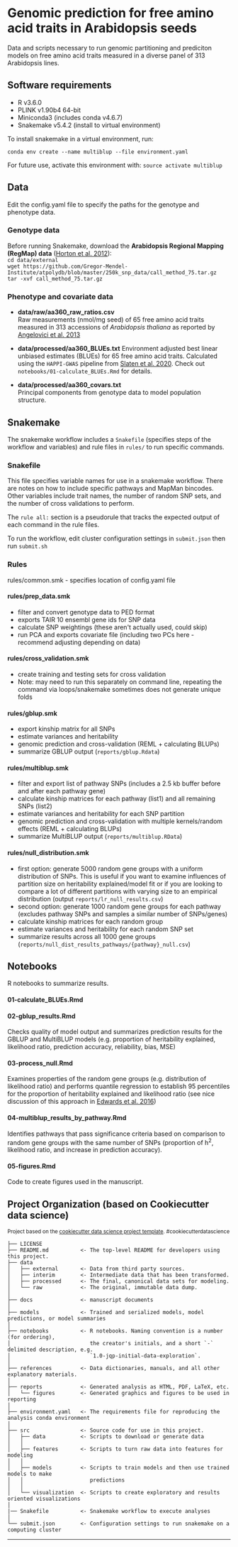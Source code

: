 Genomic prediction for free amino acid traits in Arabidopsis seeds
==============================

Data and scripts necessary to run genomic partitioning and prediciton models on free amino acid traits measured in a diverse panel of 313 Arabidopsis lines.

Software requirements
------------
* R v3.6.0
* PLINK v1.90b4 64-bit
* Miniconda3 (includes conda v4.6.7)
* Snakemake v5.4.2 (install to virtual environment)

To install snakemake in a virtual environment, run:  

`conda env create --name multiblup --file environment.yaml`  

For future use, activate this environment with:
`source activate multiblup`

Data
------------
Edit the config.yaml file to specify the paths for the genotype and phenotype data.

### Genotype data
Before running Snakemake, download the **Arabidopsis Regional Mapping (RegMap) data** ([Horton et al. 2012](https://www.ncbi.nlm.nih.gov/pmc/articles/PMC3267885/)):  
`cd data/external`  
`wget https://github.com/Gregor-Mendel-Institute/atpolydb/blob/master/250k_snp_data/call_method_75.tar.gz`  
`tar -xvf call_method_75.tar.gz`

### Phenotype and covariate data

- **data/raw/aa360_raw_ratios.csv**  
Raw measurements (nmol/mg seed) of 65 free amino acid traits measured in 313 accessions of _Arabidopsis thaliana_ as reported by [Angelovici et al. 2013](http://www.plantcell.org/content/25/12/4827#sec-12)  

- **data/processed/aa360_BLUEs.txt**
Environment adjusted best linear unbiased estimates (BLUEs) for 65 free amino acid traits. Calculated using the `HAPPI-GWAS` pipeline from [Slaten et al. 2020](https://doi.org/10.1093/bioinformatics/btaa589). Check out `notebooks/01-calculate_BLUEs.Rmd` for details.

- **data/processed/aa360_covars.txt**  
Principal components from genotype data to model population structure.

Snakemake
------------
The snakemake workflow includes a `Snakefile` (specifies steps of the workflow and variables) and rule files in `rules/` to run specific commands.

### Snakefile
This file specifies variable names for use in a snakemake workflow. There are notes on how to include specific pathways and MapMan bincodes. Other variables include trait names, the number of random SNP sets, and the number of cross validations to perform.  

The `rule all:` section is a pseudorule that tracks the expected output of each command in the rule files.

To run the workflow, edit cluster configuration settings in `submit.json` then run `submit.sh`

### Rules
rules/common.smk - specifies location of config.yaml file

#### rules/prep_data.smk
- filter and convert genotype data to PED format
- exports TAIR 10 ensembl gene ids for SNP data
- calculate SNP weightings (these aren't actually used, could skip)
- run PCA and exports covariate file (including two PCs here - recommend adjusting depending on data)

#### rules/cross_validation.smk
- create training and testing sets for cross validation
- Note: may need to run this separately on command line, repeating the command via loops/snakemake sometimes does not generate unique folds

#### rules/gblup.smk
- export kinship matrix for all SNPs
- estimate variances and heritability
- genomic prediction and cross-validation (REML + calculating BLUPs)
- summarize GBLUP output (`reports/gblup.Rdata`)

#### rules/multiblup.smk
- filter and export list of pathway SNPs (includes a 2.5 kb buffer before and after each pathway gene)
- calculate kinship matrices for each pathway (list1) and all remaining SNPs (list2)
- estimate variances and heritability for each SNP partition
- genomic prediction and cross-validation with multiple kernels/random effects (REML + calculating BLUPs)
- summarize MultiBLUP output (`reports/multiblup.RData`)

#### rules/null_distribution.smk
- first option: generate 5000 random gene groups with a uniform distribution of SNPs. This is useful if you want to examine influences of partition size on heritability explained/model fit or if you are looking to compare a lot of different partitions with varying size to an empirical distribution (output `reports/lr_null_results.csv`)
- second option: generate 1000 random gene groups for each pathway (excludes pathway SNPs and samples a similar number of SNPs/genes)
- calculate kinship matrices for each random group
- estimate variances and heritability for each random SNP set
- summarize results across all 1000 gene groups (`reports/null_dist_results_pathways/{pathway}_null.csv`)

Notebooks
------------
R notebooks to summarize results.

#### 01-calculate_BLUEs.Rmd


#### 02-gblup_results.Rmd
Checks quality of model output and summarizes prediction results for the GBLUP and MultiBLUP models (e.g. proportion of heritability explained, likelihood ratio, prediction accuracy, reliability, bias, MSE)

#### 03-process_null.Rmd
Examines properties of the random gene groups (e.g. distribution of likelihood ratio) and performs quantile regression to establish 95 percentiles for the proportion of heritability explained and likelihood ratio (see nice discussion of this approach in [Edwards et al. 2016](https://gsejournal.biomedcentral.com/articles/10.1186/s12711-015-0132-6))

#### 04-multiblup_results_by_pathway.Rmd
Identifies pathways that pass significance criteria based on comparison to random gene groups with the same number of SNPs (proportion of h<sup>2</sup>, likelihood ratio, and  increase in prediction accuracy).

#### 05-figures.Rmd
Code to create figures used in the manuscript.


Project Organization (based on Cookiecutter data science)
------------
<p><small>Project based on the <a target="_blank" href="https://drivendata.github.io/cookiecutter-data-science/">cookiecutter data science project template</a>. #cookiecutterdatascience</small></p>

    ├── LICENSE
    ├── README.md          <- The top-level README for developers using this project.
    ├── data
    │   ├── external       <- Data from third party sources.
    │   ├── interim        <- Intermediate data that has been transformed.
    │   ├── processed      <- The final, canonical data sets for modeling.
    │   └── raw            <- The original, immutable data dump.
    │
    ├── docs               <- manuscript documents
    │
    ├── models             <- Trained and serialized models, model predictions, or model summaries
    │
    ├── notebooks          <- R notebooks. Naming convention is a number (for ordering),
    │                         the creator's initials, and a short `-` delimited description, e.g.
    │                         `1.0-jqp-initial-data-exploration`.
    │
    ├── references         <- Data dictionaries, manuals, and all other explanatory materials.
    │
    ├── reports            <- Generated analysis as HTML, PDF, LaTeX, etc.
    │   └── figures        <- Generated graphics and figures to be used in reporting
    │
    ├── environment.yaml   <- The requirements file for reproducing the analysis conda environment
    │
    ├── src                <- Source code for use in this project.
    │   ├── data           <- Scripts to download or generate data
    │   │
    │   ├── features       <- Scripts to turn raw data into features for modeling
    │   │
    │   ├── models         <- Scripts to train models and then use trained models to make
    │   │                     predictions
    │   │
    │   └── visualization  <- Scripts to create exploratory and results oriented visualizations
    │
    |── Snakefile          <- Snakemake workflow to execute analyses
    │
    └── submit.json        <- Configuration settings to run snakemake on a computing cluster


--------

